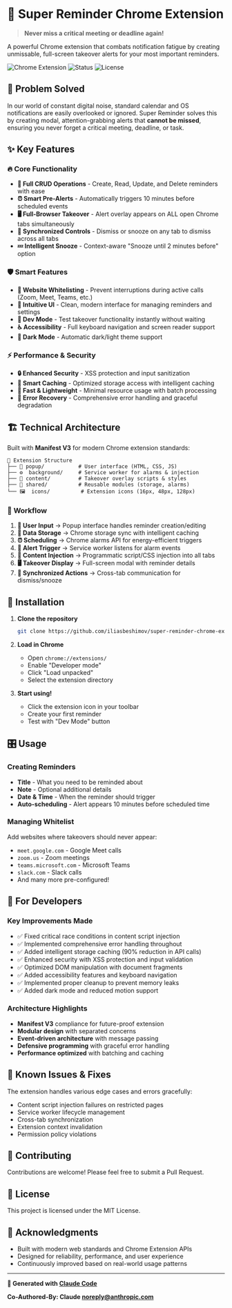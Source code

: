 # 🚨 Super Reminder Chrome Extension

> **Never miss a critical meeting or deadline again!**

A powerful Chrome extension that combats notification fatigue by creating unmissable, full-screen takeover alerts for your most important reminders.

![Chrome Extension](https://img.shields.io/badge/Chrome%20Extension-Manifest%20V3-blue?logo=googlechrome)
![Status](https://img.shields.io/badge/Status-Production%20Ready-brightgreen)
![License](https://img.shields.io/badge/License-MIT-green)

## 🎯 **Problem Solved**

In our world of constant digital noise, standard calendar and OS notifications are easily overlooked or ignored. Super Reminder solves this by creating modal, attention-grabbing alerts that **cannot be missed**, ensuring you never forget a critical meeting, deadline, or task.

## ✨ **Key Features**

### 🔥 **Core Functionality**
- **📝 Full CRUD Operations** - Create, Read, Update, and Delete reminders with ease
- **⏰ Smart Pre-Alerts** - Automatically triggers 10 minutes before scheduled events
- **🖥️ Full-Browser Takeover** - Alert overlay appears on ALL open Chrome tabs simultaneously
- **🔄 Synchronized Controls** - Dismiss or snooze on any tab to dismiss across all tabs
- **💤 Intelligent Snooze** - Context-aware "Snooze until 2 minutes before" option

### 🛡️ **Smart Features**
- **🚫 Website Whitelisting** - Prevent interruptions during active calls (Zoom, Meet, Teams, etc.)
- **🎨 Intuitive UI** - Clean, modern interface for managing reminders and settings
- **🧪 Dev Mode** - Test takeover functionality instantly without waiting
- **♿ Accessibility** - Full keyboard navigation and screen reader support
- **🌙 Dark Mode** - Automatic dark/light theme support

### ⚡ **Performance & Security**
- **🔒 Enhanced Security** - XSS protection and input sanitization
- **💾 Smart Caching** - Optimized storage access with intelligent caching
- **🚀 Fast & Lightweight** - Minimal resource usage with batch processing
- **🔧 Error Recovery** - Comprehensive error handling and graceful degradation

## 🏗️ **Technical Architecture**

Built with **Manifest V3** for modern Chrome extension standards:

```
📁 Extension Structure
├── 🎨 popup/           # User interface (HTML, CSS, JS)
├── ⚙️  background/     # Service worker for alarms & injection
├── 📄 content/         # Takeover overlay scripts & styles
├── 🔧 shared/          # Reusable modules (storage, alarms)
└── 🖼️  icons/          # Extension icons (16px, 48px, 128px)
```

### 🔄 **Workflow**

1. **📝 User Input** → Popup interface handles reminder creation/editing
2. **💾 Data Storage** → Chrome storage sync with intelligent caching
3. **⏰ Scheduling** → Chrome alarms API for energy-efficient triggers
4. **🚨 Alert Trigger** → Service worker listens for alarm events
5. **💉 Content Injection** → Programmatic script/CSS injection into all tabs
6. **🖥️ Takeover Display** → Full-screen modal with reminder details
7. **🔄 Synchronized Actions** → Cross-tab communication for dismiss/snooze

## 🚀 **Installation**

1. **Clone the repository**
   ```bash
   git clone https://github.com/iliasbeshimov/super-reminder-chrome-extension.git
   ```

2. **Load in Chrome**
   - Open `chrome://extensions/`
   - Enable "Developer mode"
   - Click "Load unpacked"
   - Select the extension directory

3. **Start using!**
   - Click the extension icon in your toolbar
   - Create your first reminder
   - Test with "Dev Mode" button

## 🎛️ **Usage**

### Creating Reminders
- **Title** - What you need to be reminded about
- **Note** - Optional additional details
- **Date & Time** - When the reminder should trigger
- **Auto-scheduling** - Alert appears 10 minutes before scheduled time

### Managing Whitelist
Add websites where takeovers should never appear:
- `meet.google.com` - Google Meet calls
- `zoom.us` - Zoom meetings  
- `teams.microsoft.com` - Microsoft Teams
- `slack.com` - Slack calls
- And many more pre-configured!

## 🔧 **For Developers**

### Key Improvements Made
- ✅ Fixed critical race conditions in content script injection
- ✅ Implemented comprehensive error handling throughout
- ✅ Added intelligent storage caching (90% reduction in API calls)  
- ✅ Enhanced security with XSS protection and input validation
- ✅ Optimized DOM manipulation with document fragments
- ✅ Added accessibility features and keyboard navigation
- ✅ Implemented proper cleanup to prevent memory leaks
- ✅ Added dark mode and reduced motion support

### Architecture Highlights
- **Manifest V3** compliance for future-proof extension
- **Modular design** with separated concerns
- **Event-driven architecture** with message passing
- **Defensive programming** with graceful error handling
- **Performance optimized** with batching and caching

## 🐛 **Known Issues & Fixes**

The extension handles various edge cases and errors gracefully:
- Content script injection failures on restricted pages
- Service worker lifecycle management
- Cross-tab synchronization
- Extension context invalidation
- Permission policy violations

## 🤝 **Contributing**

Contributions are welcome! Please feel free to submit a Pull Request.

## 📄 **License**

This project is licensed under the MIT License.

## 🙏 **Acknowledgments**

- Built with modern web standards and Chrome Extension APIs
- Designed for reliability, performance, and user experience
- Continuously improved based on real-world usage patterns

---

**🚀 Generated with [Claude Code](https://claude.ai/code)**

**Co-Authored-By: Claude <noreply@anthropic.com>**
